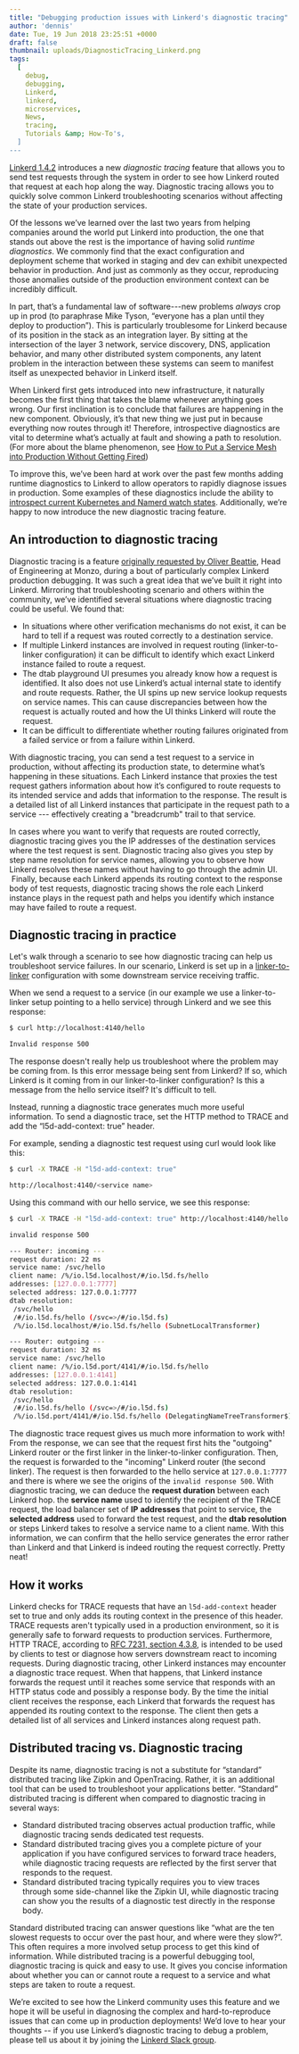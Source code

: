 ```yaml
---
title: "Debugging production issues with Linkerd's diagnostic tracing"
author: 'dennis'
date: Tue, 19 Jun 2018 23:25:51 +0000
draft: false
thumbnail: uploads/DiagnosticTracing_Linkerd.png
tags:
  [
    debug,
    debugging,
    Linkerd,
    linkerd,
    microservices,
    News,
    tracing,
    Tutorials &amp; How-To's,
  ]
---
```


[Linkerd 1.4.2](https://github.com/linkerd/linkerd/releases/tag/1.4.2)
introduces a new _diagnostic tracing_ feature that allows you to send test
requests through the system in order to see how Linkerd routed that request at
each hop along the way. Diagnostic tracing allows you to quickly solve common
Linkerd troubleshooting scenarios without affecting the state of your production
services.

Of the lessons we’ve learned over the last two years from helping companies
around the world put Linkerd into production, the one that stands out above the
rest is the importance of having solid _runtime diagnostics_. We commonly find
that the exact configuration and deployment scheme that worked in staging and
dev can exhibit unexpected behavior in production. And just as commonly as they
occur, reproducing those anomalies outside of the production environment context
can be incredibly difficult.

In part, that’s a fundamental law of software---new problems _always_ crop up in
prod (to paraphrase Mike Tyson, “everyone has a plan until they deploy to
production”). This is particularly troublesome for Linkerd because of its
position in the stack as an integration layer. By sitting at the intersection of
the layer 3 network, service discovery, DNS, application behavior, and many
other distributed system components, any latent problem in the interaction
between these systems can seem to manifest itself as unexpected behavior in
Linkerd itself.

When Linkerd first gets introduced into new infrastructure, it naturally becomes
the first thing that takes the blame whenever anything goes wrong. Our first
inclination is to conclude that failures are happening in the new component.
Obviously, it’s that new thing we just put in because everything now routes
through it! Therefore, introspective diagnostics are vital to determine what’s
actually at fault and showing a path to resolution. (For more about the blame
phenomenon, see [How to Put a Service Mesh into Production Without Getting
Fired](https://www.youtube.com/watch?v=XA1aGpYzpYg))

To improve this, we’ve been hard at work over the past few months adding runtime
diagnostics to Linkerd to allow operators to rapidly diagnose issues in
production. Some examples of these diagnostics include the ability to
[introspect current Kubernetes and Namerd watch
states](https://github.com/linkerd/linkerd/releases/tag/1.4.1). Additionally,
we’re happy to now introduce the new diagnostic tracing feature.

## An introduction to diagnostic tracing

Diagnostic tracing is a feature [originally requested by Oliver
Beattie](https://github.com/linkerd/linkerd/issues/1732), Head of Engineering at
Monzo, during a bout of particularly complex Linkerd production debugging. It
was such a great idea that we’ve built it right into Linkerd. Mirroring that
troubleshooting scenario and others within the community, we’ve identified
several situations where diagnostic tracing could be useful. We found that:

- In situations where other verification mechanisms do not exist, it can be hard
  to tell if a request was routed correctly to a destination service.
- If multiple Linkerd instances are involved in request routing
  (linker-to-linker configuration) it can be difficult to identify which exact
  Linkerd instance failed to route a request.
- The dtab playground UI presumes you already know how a request is identified.
  It also does not use Linkerd’s actual internal state to identify and route
  requests. Rather, the UI spins up new service lookup requests on service
  names. This can cause discrepancies between how the request is actually routed
  and how the UI thinks Linkerd will route the request.
- It can be difficult to differentiate whether routing failures originated from
  a failed service or from a failure within Linkerd.

With diagnostic tracing, you can send a test request to a service in production,
without affecting its production state, to determine what’s happening in these
situations. Each Linkerd instance that proxies the test request gathers
information about how it’s configured to route requests to its intended service
and adds that information to the response. The result is a detailed list of all
Linkerd instances that participate in the request path to a service ---
effectively creating a "breadcrumb" trail to that service.

In cases where you want to verify that requests are routed correctly, diagnostic
tracing gives you the IP addresses of the destination services where the test
request is sent. Diagnostic tracing also gives you step by step name resolution
for service names, allowing you to observe how Linkerd resolves these names
without having to go through the admin UI.  Finally, because each Linkerd
appends its routing context to the response body of test requests, diagnostic
tracing shows the role each Linkerd instance plays in the request path and helps
you identify which instance may have failed to route a request.

## Diagnostic tracing in practice

Let's walk through a scenario to see how diagnostic tracing can help us
troubleshoot service failures. In our scenario, Linkerd is set up in a
[linker-to-linker](https://github.com/linkerd/linkerd-examples/blob/b5689b517108c2a79138e34d8357787580106e76/k8s-daemonset/k8s/servicemesh.yml)
configuration with some downstream service receiving traffic.

When we send a request to a service (in our example we use a linker-to-linker
setup pointing to a hello service) through Linkerd and we see this response:

```bash
$ curl http://localhost:4140/hello

Invalid response 500
```

The response doesn't really help us troubleshoot where the problem may be coming
from. Is this error message being sent from Linkerd? If so, which Linkerd is it
coming from in our linker-to-linker configuration? Is this a message from the
hello service itself? It's difficult to tell.

Instead, running a diagnostic trace generates much more useful information. To
send a diagnostic trace, set the HTTP method to TRACE and add the
“l5d-add-context: true” header.

For example, sending a diagnostic test request using curl would look like this:

```bash
$ curl -X TRACE -H "l5d-add-context: true"

http://localhost:4140/<service name>
```

Using this command with our hello service, we see this response:

```bash
$ curl -X TRACE -H "l5d-add-context: true" http://localhost:4140/hello

invalid response 500

--- Router: incoming ---
request duration: 22 ms
service name: /svc/hello
client name: /%/io.l5d.localhost/#/io.l5d.fs/hello
addresses: [127.0.0.1:7777]
selected address: 127.0.0.1:7777
dtab resolution:
 /svc/hello
 /#/io.l5d.fs/hello (/svc=>/#/io.l5d.fs)
 /%/io.l5d.localhost/#/io.l5d.fs/hello (SubnetLocalTransformer)

--- Router: outgoing ---
request duration: 32 ms
service name: /svc/hello
client name: /%/io.l5d.port/4141/#/io.l5d.fs/hello
addresses: [127.0.0.1:4141]
selected address: 127.0.0.1:4141
dtab resolution:
 /svc/hello
 /#/io.l5d.fs/hello (/svc=>/#/io.l5d.fs)
 /%/io.l5d.port/4141/#/io.l5d.fs/hello (DelegatingNameTreeTransformer$)
```

The diagnostic trace request gives us much more information to work with! From
the response, we can see that the request first hits the "outgoing" Linkerd
router or the first linker in the linker-to-linker configuration. Then, the
request is forwarded to the "incoming" Linkerd router (the second linker). The
request is then forwarded to the hello service at `127.0.0.1:7777` and there is
where we see the origins of the `invalid response 500`. With diagnostic tracing,
we can deduce the **request duration** between each Linkerd hop. the **service
name** used to identify the recipient of the TRACE request, the load balancer
set of **IP** **addresses** that point to service, the **selected address** used
to forward the test request, and the **dtab resolution** or steps Linkerd takes
to resolve a service name to a client name. With this information, we can
confirm that the hello service generates the error rather than Linkerd and that
Linkerd is indeed routing the request correctly. Pretty neat!

## How it works

Linkerd checks for TRACE requests that have an `l5d-add-context` header set to
true and only adds its routing context in the presence of this header. TRACE
requests aren't typically used in a production environment, so it is generally
safe to forward requests to production services. Furthermore, HTTP TRACE,
according to [RFC 7231, section
4.3.8](https://tools.ietf.org/html/rfc7231#section-4.3.8), is intended to be
used by clients to test or diagnose how servers downstream react to incoming
requests. During diagnostic tracing, other Linkerd instances may encounter a
diagnostic trace request. When that happens, that Linkerd instance forwards the
request until it reaches some service that responds with an HTTP status code and
possibly a response body. By the time the initial client receives the response,
each Linkerd that forwards the request has appended its routing context to the
response. The client then gets a detailed list of all services and Linkerd
instances along request path.

## Distributed tracing vs. Diagnostic tracing

Despite its name, diagnostic tracing is not a substitute for “standard”
distributed tracing like Zipkin and OpenTracing. Rather, it is an additional
tool that can be used to troubleshoot your applications better. “Standard”
distributed tracing is different when compared to diagnostic tracing in several
ways:

- Standard distributed tracing observes actual production traffic, while
  diagnostic tracing sends dedicated test requests.
- Standard distributed tracing gives you a complete picture of your application
  if you have configured services to forward trace headers, while diagnostic
  tracing requests are reflected by the first server that responds to the
  request.
- Standard distributed tracing typically requires you to view traces through
  some side-channel like the Zipkin UI, while diagnostic tracing can show you
  the results of a diagnostic test directly in the response body.

Standard distributed tracing can answer questions like “what are the ten slowest
requests to occur over the past hour, and where were they slow?”. This often
requires a more involved setup process to get this kind of information. While
distributed tracing is a powerful debugging tool, diagnostic tracing is quick
and easy to use. It gives you concise information about whether you can or
cannot route a request to a service and what steps are taken to route a request.

We’re excited to see how the Linkerd community uses this feature and we hope it
will be useful in diagnosing the complex and hard-to-reproduce issues that can
come up in production deployments! We’d love to hear your thoughts -- if you use
Linkerd’s diagnostic tracing to debug a problem, please tell us about it by
joining the [Linkerd Slack group](https://linkerd.slack.com/).
